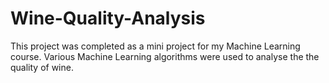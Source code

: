 # Wine-Quality-Analysis
This project was completed as a mini project for my Machine Learning course. Various Machine Learning algorithms were used to analyse the the quality of wine.
